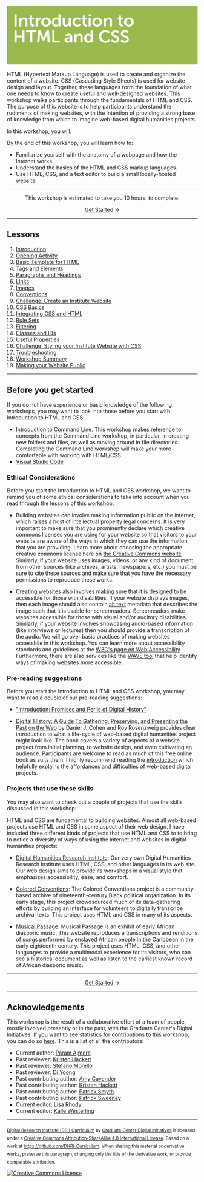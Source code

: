 ![Header image for the HTML/CSS workshop](https://raw.githubusercontent.com/DHRI-Curriculum/html-css/v2.0/_django-meta/header%403x.png)


HTML (Hypertext Markup Language) is used to create and organize the content of a website. CSS (Cascading Style Sheets) is used for website design and layout. Together, these languages form the foundation of what one needs to know to create useful and well-designed websites. This workshop walks participants through the fundamentals of HTML and CSS. The purpose of this website is to help participants understand the rudiments of making websites, with the intention of providing a strong base of knowledge from which to imagine web-based digital humanities projects.

In this workshop, you will:

By the end of this workshop, you will learn how to:

- Familiarize yourself with the anatomy of a webpage and how the Internet works.
- Understand the basics of the HTML and CSS markup languages.
- Use HTML, CSS, and a text editor to build a small locally-hosted website.

---

<p align="center">This workshop is estimated to take you 10 hours. to complete.</p><p align="center"><a href="sections/01-introduction.md">Get Started</a> →</p>

---

## Lessons

1. [Introduction](sections/01-introduction.md)
2. [Opening Activity](sections/02-opening-activity.md)
3. [Basic Template for HTML](sections/03-basic-template-for-html.md)
4. [Tags and Elements](sections/04-tags-and-elements.md)
5. [Paragraphs and Headings](sections/05-paragraphs-and-headings.md)
6. [Links](sections/06-links.md)
7. [Images](sections/07-images.md)
8. [Conventions](sections/08-conventions.md)
9. [Challenge: Create an Institute Website](sections/09-challenge-create-an-institute-website.md)
10. [CSS Basics](sections/10-css-basics.md)
11. [Integrating CSS and HTML](sections/11-integrating-css-and-html.md)
12. [Rule Sets](sections/12-rule-sets.md)
13. [Filtering](sections/13-filtering.md)
14. [Classes and IDs](sections/14-classes-and-ids.md)
15. [Useful Properties](sections/15-useful-properties.md)
16. [Challenge: Styling your Institute Website with CSS](sections/16-challenge-styling-your-institute-website-with-css.md)
17. [Troubleshooting](sections/17-troubleshooting.md)
18. [Workshop Summary](sections/18-workshop-summary.md)
19. [Making your Website Public](sections/19-making-your-website-public.md)

---

## Before you get started

If you do not have experience or basic knowledge of the following workshops, you may want to look into those before you start with Introduction to HTML and CSS:

- [Introduction to Command Line](https://www.github.com/DHRI-Curriculum/command-line). This workshop makes reference to concepts from the Command Line workshop, in particular, in creating new folders and files, as well as moving around in file directories. Completing the Command Line workshop will make your more comfortable with working with HTML/CSS.
- [Visual Studio Code](https://github.com/DHRI-Curriculum/install/blob/v2.0/guides/visual-studio-code.md)

### Ethical Considerations

Before you start the Introduction to HTML and CSS workshop, we want to remind you of some ethical considerations to take into account when you read through the lessons of this workshop:

- Building websites can involve making information public on the internet, which raises a host of intellectual property legal concerns. It is very important to make sure that you prominently declare which creative commons licenses you are using for your website so that visitors to your website are aware of the ways in which they can use the information that you are providing. Learn more about choosing the appropriate creative commons license here on [the Creative Commons website](https://creativecommons.org/choose/). Similarly, if your website uses images, videos, or any kind of document from other sources (like archives, artists, newspapers, etc.) you must be sure to cite these sources and make sure that you have the necessary permissions to reproduce these works.

- Creating websites also involves making sure that it is designed to be accessible for those with disabilities. If your website displays images, then each image should also contain [alt text](https://accessibility.psu.edu/images/alttext/) metadata that describes the image such that it is usable for screenreaders. Screenreaders make websites accessible for those with visual and/or auditory disabilities. Similarly, if your website involves showcasing audio-based information (like interviews or lectures) then you should provide a transcription of the audio. We will go over basic practices of making websites accessbile in this workshop. You can learn more about accessibility standards and guidelines at the [W3C's page on Web Accessibility](https://www.w3.org/standards/webdesign/accessibility). Furthermore, there are also services like the [WAVE tool](https://wave.webaim.org/) that help identify ways of making websites more accessible.

### Pre-reading suggestions

Before you start the Introduction to HTML and CSS workshop, you may want to read a couple of our pre-reading suggestions:

- ["Introduction: Promises and Perils of Digital History"](http://chnm.gmu.edu/digitalhistory/introduction/)

- [Digital History: A Guide To Gathering, Preserving, and Presenting the Past on the Web](http://chnm.gmu.edu/digitalhistory/) by Daniel J. Cohen and Roy Rosenzweig provides clear introduction to what a life-cycle of web-based digital humanities project might look like. The book covers a variety of aspects of a website project from initial planning, to website design, and even cultivating an audience. Participants are welcome to read as much of this free online book as suits them. I highly recommend reading the [introduction](http://chnm.gmu.edu/digitalhistory/introduction/) which helpfully explains the affordances and difficulties of web-based digital projects.

### Projects that use these skills

You may also want to check out a couple of projects that use the skills discussed in this workshop:

HTML and CSS are fundamental to building websites. Almost all web-based projects use HTML and CSS in some aspect of their web design. I have included three different kinds of projects that use HTML and CSS to to bring to notice a diversity of ways of using the internet and websites in digital humanities projects:

- [Digital Humanities Research Institute](https://www.dhinstitutes.org/): Our very own Digital Humanities Research Institute uses HTML, CSS, and other languages in its web site. Our web design aims to provide its workshops in a visual style that emphasizes accessibility, ease, and comfort.

- [Colored Conventions](https://coloredconventions.org/): The Colored Conventions project is a community-based archive of nineteenth-century Black political organization. In its early stage, this project crowdsourced much of its data-gathering efforts by building an interface for volunteers to digitally transcribe archival texts. This project uses HTML and CSS in many of its aspects.

- [Musical Passage](http://www.musicalpassage.org/): Musical Passage is an exhibit of early African diasporic music. This website reproduces a transcriptions and renditions of songs performed by enslaved African people in the Caribbean in the early eighteenth century. This project uses HTML, CSS, and other languages to provide a multimodal experience for its visitors, who can see a historical document as well as listen to the earliest known record of African diasporic music.

---

<p align="center"><a href="sections/01-introduction.md">Get Started</a> →</p>

---

## Acknowledgements

This workshop is the result of a collaborative effort of a team of people, mostly involved presently or in the past, with the Graduate Center's Digital Initiatives. If you want to see statistics for contributions to this workshop, you can do so [here](https://github.com/DHRI-Curriculum/python/graphs/contributors). This is a list of all the contributors:

- Current author: [Param Ajmera](https://github.com/paramajmera)
- Past reviewer: [Kristen Hackett](https://github.com/hackettka)
- Past reviewer: [Stefano Morello](https://github.com/smorello87)
- Past reviewer: [Di Yoong](https://github.com/dyoong)
- Past contributing author: [Amy Cavender](https://github.com/acavender)
- Past contributing author: [Kristen Hackett](https://github.com/hackettka)
- Past contributing author: [Patrick Smyth](https://github.com/smythp)
- Past contributing author: [Patrick Sweeney](https://github.com/pswee001)
- Current editor: [Lisa Rhody](https://github.com/lmrhody)
- Current editor: [Kalle Westerling](https://github.com/kallewesterling)

---

<sub>[Digital Research Institute (DRI) Curriculum](http://purl.org/dc/terms/) by [Graduate Center Digital Initiatives](https://gcdi.commons.gc.cuny.edu/) is licensed under a [Creative Commons Attribution-ShareAlike 4.0 International License](http://creativecommons.org/licenses/by-sa/4.0/). Based on a work at <https://github.com/DHRI-Curriculum>. When sharing this material or derivative works, preserve this paragraph, changing only the title of the derivative work, or provide comparable attribution.</sub>

[![Creative Commons License](https://i.creativecommons.org/l/by-sa/4.0/88x31.png)](http://creativecommons.org/licenses/by-sa/4.0/)
